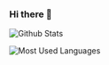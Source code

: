 ### Hi there 👋

<!--
**hacpy/hacpy** is a ✨ _special_ ✨ repository because its `README.md` (this file) appears on your GitHub profile.

Here are some ideas to get you started:

- 🔭 I’m currently working on ...
- 🌱 I’m currently learning ...
- 👯 I’m looking to collaborate on ...
- 🤔 I’m looking for help with ...
- 💬 Ask me about ...
- 📫 How to reach me: ...
- 😄 Pronouns: ...
- ⚡ Fun fact: ...
-->
![Github Stats](https://github-readme-stats.vercel.app/api?username=hacpy&show_icons=true&theme=dark&count_private=true)

![Most Used Languages](https://github-readme-stats.vercel.app/api/top-langs/?username=hacpy&theme=dark&layout=compact)
